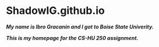 # ShadowIG.github.io

***My name is Ibro Gracanin and I got to Boise State Univerity.***

***This is my homepage for the CS-HU 250 assignment.***
